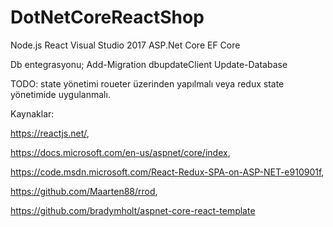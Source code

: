 # DotNetCoreReactShop
Node.js
React
Visual Studio 2017
ASP.Net Core
EF Core

Db entegrasyonu;
Add-Migration dbupdateClient
Update-Database

TODO:
state yönetimi roueter üzerinden yapılmalı veya redux state yönetimide uygulanmalı.

Kaynaklar:

https://reactjs.net/,

https://docs.microsoft.com/en-us/aspnet/core/index,

https://code.msdn.microsoft.com/React-Redux-SPA-on-ASP-NET-e910901f,

https://github.com/Maarten88/rrod,

https://github.com/bradymholt/aspnet-core-react-template

